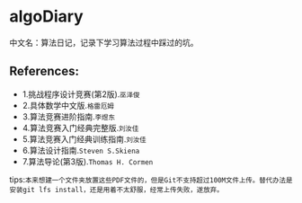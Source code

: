 # algoDiary
中文名：算法日记，记录下学习算法过程中踩过的坑。

## References:
* 1.挑战程序设计竞赛(第2版).`巫泽俊`
* 2.具体数学中文版.`格雷厄姆`
* 3.算法竞赛进阶指南.`李煜东`
* 4.算法竞赛入门经典完整版.`刘汝佳`
* 5.算法竞赛入门经典训练指南.`刘汝佳`
* 6.算法设计指南.`Steven S.Skiena`
* 7.算法导论(第3版).`Thomas H. Cormen`

tips:`本来想建一个文件夹放置这些PDF文件的，但是Git不支持超过100M文件上传。替代办法是安装git lfs install，还是用着不太舒服，经常上传失败，遂放弃。`

